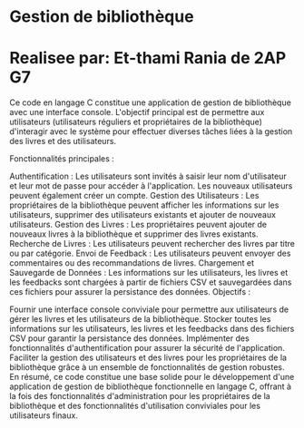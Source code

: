 # Gestion de bibliothèque
# Realisee par: Et-thami Rania de 2AP G7
Ce code en langage C constitue une application de gestion de bibliothèque avec une interface console. L'objectif principal est de permettre aux utilisateurs (utilisateurs réguliers et propriétaires de la bibliothèque) d'interagir avec le système pour effectuer diverses tâches liées à la gestion des livres et des utilisateurs.

Fonctionnalités principales :

Authentification : Les utilisateurs sont invités à saisir leur nom d'utilisateur et leur mot de passe pour accéder à l'application. Les nouveaux utilisateurs peuvent également créer un compte.
Gestion des Utilisateurs : Les propriétaires de la bibliothèque peuvent afficher les informations sur les utilisateurs, supprimer des utilisateurs existants et ajouter de nouveaux utilisateurs.
Gestion des Livres : Les propriétaires peuvent ajouter de nouveaux livres à la bibliothèque et supprimer des livres existants.
Recherche de Livres : Les utilisateurs peuvent rechercher des livres par titre ou par catégorie.
Envoi de Feedback : Les utilisateurs peuvent envoyer des commentaires ou des recommandations de livres.
Chargement et Sauvegarde de Données : Les informations sur les utilisateurs, les livres et les feedbacks sont chargées à partir de fichiers CSV et sauvegardées dans ces fichiers pour assurer la persistance des données.
Objectifs :

Fournir une interface console conviviale pour permettre aux utilisateurs de gérer les livres et les utilisateurs de la bibliothèque.
Stocker toutes les informations sur les utilisateurs, les livres et les feedbacks dans des fichiers CSV pour garantir la persistance des données.
Implémenter des fonctionnalités d'authentification pour assurer la sécurité de l'application.
Faciliter la gestion des utilisateurs et des livres pour les propriétaires de la bibliothèque grâce à un ensemble de fonctionnalités de gestion robustes.
En résumé, ce code constitue une base solide pour le développement d'une application de gestion de bibliothèque fonctionnelle en langage C, offrant à la fois des fonctionnalités d'administration pour les propriétaires de la bibliothèque et des fonctionnalités d'utilisation conviviales pour les utilisateurs finaux.
